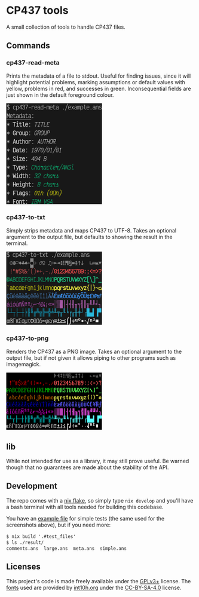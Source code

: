 # CP437 tools

A small collection of tools to handle CP437 files.


## Commands

### cp437-read-meta

Prints the metadata of a file to stdout. Useful for finding issues, since it
will highlight potential problems, marking assumptions or default values with
yellow, problems in red, and successes in green. Inconsequential fields are just
shown in the default foreground colour.

<img src="screenshots/read-meta.png" width="256" alt="meta output"/>

### cp437-to-txt

Simply strips metadata and maps CP437 to UTF-8. Takes an optional argument to
the output file, but defaults to showing the result in the terminal.

<img src="screenshots/to-txt.png" width="256" alt="TXT output"/>

### cp437-to-png

Renders the CP437 as a PNG image. Takes an optional argument to the output file,
but if not given it allows piping to other programs such as imagemagick.

<img src="screenshots/to-png.png" width="256" alt="PNG output"/>


## lib

While not intended for use as a library, it may still prove useful. Be warned
though that no guarantees are made about the stability of the API.


## Development

The repo comes with a [nix flake](./flake.nix), so simply type `nix develop` and
you'll have a bash terminal with all tools needed for building this codebase.

You have an [example file](./example.ans) for simple tests (the same used for
the screenshots above), but if you need more:

```shell
$ nix build '.#test_files'
$ ls ./result/
comments.ans  large.ans  meta.ans  simple.ans
```


## Licenses

This project's code is made freely available under the [GPLv3+](./LICENSE.md)
license. The [fonts](./res/fonts) used are provided by
[int10h.org](https://int10h.org/oldschool-pc-fonts) under the
[CC-BY-SA-4.0](./res/fonts/LICENSE) license.
